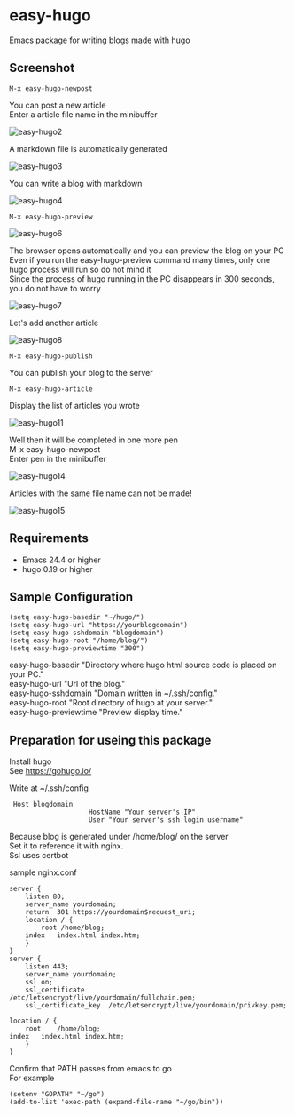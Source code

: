 # easy-hugo

Emacs package for writing blogs made with hugo  

## Screenshot

    M-x easy-hugo-newpost

You can post a new article  
Enter a article file name in the minibuffer  

![easy-hugo2](image/easy-hugo2.png)

A markdown file is automatically generated  

![easy-hugo3](image/easy-hugo3.png)

You can write a blog with markdown  

![easy-hugo4](image/easy-hugo4.png)

    M-x easy-hugo-preview  

![easy-hugo6](image/easy-hugo6.png)

The browser opens automatically and you can preview the blog on your PC  
Even if you run the easy-hugo-preview command many times, only one hugo process will run so do not mind it  
Since the process of hugo running in the PC disappears in 300 seconds, you do not have to worry  

![easy-hugo7](image/easy-hugo7.png)

Let's add another article  

![easy-hugo8](image/easy-hugo8.png)

    M-x easy-hugo-publish  

You can publish your blog to the server  

    M-x easy-hugo-article

Display the list of articles you wrote  

![easy-hugo11](image/easy-hugo11.png)

Well then it will be completed in one more pen  
M-x easy-hugo-newpost  
Enter pen in the minibuffer  

![easy-hugo14](image/easy-hugo14.png)

Articles with the same file name can not be made!  

![easy-hugo15](image/easy-hugo15.png)

## Requirements

- Emacs 24.4 or higher
- hugo 0.19 or higher

## Sample Configuration

	(setq easy-hugo-basedir "~/hugo/")
	(setq easy-hugo-url "https://yourblogdomain")
	(setq easy-hugo-sshdomain "blogdomain")
	(setq easy-hugo-root "/home/blog/")
	(setq easy-hugo-previewtime "300")

easy-hugo-basedir "Directory where hugo html source code is placed on your PC."  
easy-hugo-url "Url of the blog."  
easy-hugo-sshdomain "Domain written in ~/.ssh/config."  
easy-hugo-root "Root directory of hugo at your server."  
easy-hugo-previewtime "Preview display time."  

## Preparation for useing this package

Install hugo  
See https://gohugo.io/  

Write at ~/.ssh/config  

	 Host blogdomain
                        HostName "Your server's IP"
                        User "Your server's ssh login username"

Because blog is generated under /home/blog/ on the server  
Set it to reference it with nginx.  
Ssl uses certbot  

sample nginx.conf  

	server {
		listen 80;
		server_name yourdomain;
		return  301 https://yourdomain$request_uri;
		location / {
			root /home/blog;
		index	index.html index.htm;
		}
	}
	server {
		listen 443;
		server_name yourdomain;
		ssl on;
		ssl_certificate      /etc/letsencrypt/live/yourdomain/fullchain.pem;
		ssl_certificate_key  /etc/letsencrypt/live/yourdomain/privkey.pem;

	location / {
		root    /home/blog;
	index   index.html index.htm;
		}
	}

Confirm that PATH passes from emacs to go  
For example  

	(setenv "GOPATH" "~/go")
	(add-to-list 'exec-path (expand-file-name "~/go/bin"))
